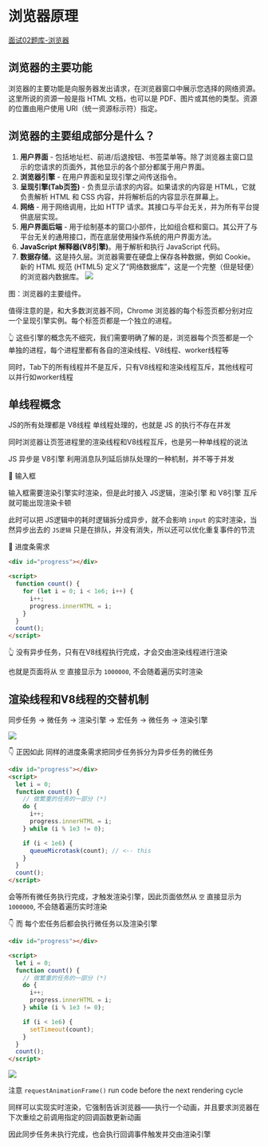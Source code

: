 # 浏览器原理

[面试02题库-浏览器](../../04-%E9%9D%A2%E8%AF%95/%E9%A2%98%E5%BA%93/02.%E6%B5%8F%E8%A7%88%E5%99%A8.md)

## 浏览器的主要功能

浏览器的主要功能是向服务器发出请求，在浏览器窗口中展示您选择的网络资源。这里所说的资源一般是指 HTML 文档，也可以是 PDF、图片或其他的类型。资源的位置由用户使用 URI（统一资源标示符）指定。

## 浏览器的主要组成部分是什么？

1.  **用户界面** - 包括地址栏、前进/后退按钮、书签菜单等。除了浏览器主窗口显示的您请求的页面外，其他显示的各个部分都属于用户界面。
1.  **浏览器引擎** - 在用户界面和呈现引擎之间传送指令。
1.  **呈现引擎(Tab页签)** - 负责显示请求的内容。如果请求的内容是 HTML，它就负责解析 HTML 和 CSS 内容，并将解析后的内容显示在屏幕上。
1.  **网络** - 用于网络调用，比如 HTTP 请求。其接口与平台无关，并为所有平台提供底层实现。
1.  **用户界面后端** - 用于绘制基本的窗口小部件，比如组合框和窗口。其公开了与平台无关的通用接口，而在底层使用操作系统的用户界面方法。
1.  **JavaScript 解释器(V8引擎)**。用于解析和执行 JavaScript 代码。
1.  **数据存储**。这是持久层。浏览器需要在硬盘上保存各种数据，例如 Cookie。新的 HTML 规范 (HTML5) 定义了“网络数据库”，这是一个完整（但是轻便）的浏览器内数据库。
![](https://p3-juejin.byteimg.com/tos-cn-i-k3u1fbpfcp/f83cb61cb9de4a65abeb95e50608af48~tplv-k3u1fbpfcp-watermark.awebp)

图：浏览器的主要组件。

值得注意的是，和大多数浏览器不同，Chrome 浏览器的每个标签页都分别对应一个呈现引擎实例。每个标签页都是一个独立的进程。

👆 这些引擎的概念先不细究，我们需要明确了解的是，浏览器每个页签都是一个单独的进程，每个进程里都有各自的渲染线程、V8线程、worker线程等

同时，Tab下的所有线程并不是互斥，只有V8线程和渲染线程互斥，其他线程可以并行如worker线程

## 单线程概念

JS的所有处理都是 V8线程 单线程处理的，也就是 JS 的执行不存在并发

同时浏览器让页签进程里的渲染线程和V8线程互斥，也是另一种单线程的说法

JS 异步是 V8引擎 利用消息队列延后排队处理的一种机制，并不等于并发

🌰 输入框

输入框需要渲染引擎实时渲染，但是此时接入 JS逻辑，渲染引擎 和 V8引擎 互斥就可能出现渲染卡顿

此时可以把 JS逻辑中的耗时逻辑拆分成异步，就不会影响 `input` 的实时渲染，当然异步出去的 `JS逻辑` 只是在排队，并没有消失，所以还可以优化重复事件的节流

🌰 进度条需求

```html
<div id="progress"></div>

<script>
  function count() {
    for (let i = 0; i < 1e6; i++) {
      i++;
      progress.innerHTML = i;
    }
  }
  count();
</script>
```
👆 没有异步任务，只有在V8线程执行完成，才会交由渲染线程进行渲染

也就是页面将从 `空` 直接显示为 `1000000`, 不会随着遍历实时渲染

## 渲染线程和V8线程的交替机制

同步任务 -> 微任务 -> 渲染引擎 -> 宏任务 -> 微任务 -> 渲染引擎

![](https://kingan-md-img.oss-cn-guangzhou.aliyuncs.com/blog/20230331180840.png)

👇 正因如此 同样的进度条需求把同步任务拆分为异步任务的微任务
```html
<div id="progress"></div>
<script>
  let i = 0;
  function count() {
    // 做繁重的任务的一部分 (*)
    do {
      i++;
      progress.innerHTML = i;
    } while (i % 1e3 != 0);

    if (i < 1e6) {
      queueMicrotask(count); // <-- this
    }
  }
  count();
</script>
```

会等所有微任务执行完成，才触发渲染引擎，因此页面依然从 `空` 直接显示为 `1000000`, 不会随着遍历实时渲染

👇 而 每个宏任务后都会执行微任务以及渲染引擎

```html
<div id="progress"></div>

<script>
  let i = 0;
  function count() {
    // 做繁重的任务的一部分 (*)
    do {
      i++;
      progress.innerHTML = i;
    } while (i % 1e3 != 0);

    if (i < 1e6) {
      setTimeout(count);
    }
  }
  count();
</script>
```

![](https://kingan-md-img.oss-cn-guangzhou.aliyuncs.com/blog/iShot2023-04-01%2013.28.45.gif)


注意 `requestAnimationFrame()` run code before the next rendering cycle

同样可以实现实时渲染，它强制告诉浏览器——执行一个动画，并且要求浏览器在下次重绘之前调用指定的回调函数更新动画

因此同步任务未执行完成，也会执行回调事件触发并交由渲染引擎
